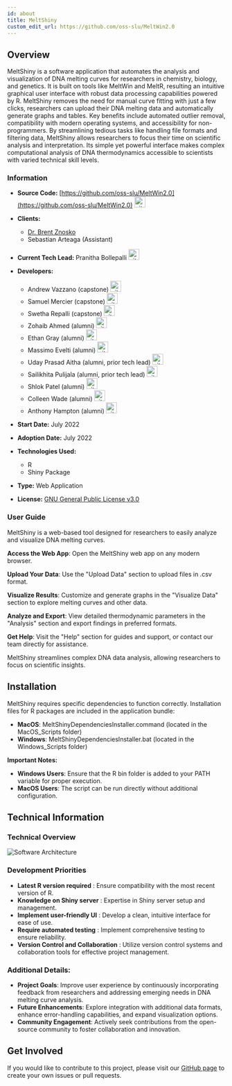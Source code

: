 ```yaml
---
id: about
title: MeltShiny
custom_edit_url: https://github.com/oss-slu/MeltWin2.0
---
```


## Overview

MeltShiny is a software application that automates the analysis and visualization of DNA melting curves for researchers in chemistry, biology, and genetics. It is built on tools like MeltWin and MeltR, resulting an intuitive graphical user interface with robust data processing capabilities powered by R. MeltShiny removes the need for manual curve fitting  with just a few clicks, researchers can upload their DNA melting data and automatically generate graphs and tables. Key benefits include automated outlier removal, compatibility with modern operating systems, and accessibility for non-programmers. By streamlining tedious tasks like handling file formats and filtering data, MeltShiny allows researchers to focus their time on scientific analysis and interpretation. Its simple yet powerful interface makes complex computational analysis of DNA thermodynamics accessible to scientists with varied technical skill levels.

### Information

- **Source Code:** [https://github.com/oss-slu/MeltWin2.0](https://github.com/oss-slu/MeltWin2.0) [<img src="/img/git-alt.svg" alt="git" width="25" height="25" />](https://github.com/oss-slu/MeltWin2.0)
- **Clients:**
  - [Dr. Brent Znosko](https://www.slu.edu/science-and-engineering/academics/chemistry/faculty/brent-znosko.php)
  - Sebastian Arteaga (Assistant)
- **Current Tech Lead:** Pranitha Bollepalli [<img src="/img/github.svg" alt="github" width="25" height="25" />](https://github.com/BollepalliPranitha)
- **Developers:**
  - Andrew Vazzano (capstone) [<img src="/img/github.svg" alt="github" width="25" height="25" />](https://github.com/avazzano7)
  - Samuel Mercier (capstone) [<img src="/img/github.svg" alt="github" width="25" height="25" />](https://github.com/Canada101)
  - Swetha Repalli (capstone) [<img src="/img/github.svg" alt="github" width="25" height="25" />](https://github.com/srepalli3)
  - Zohaib Ahmed (alumni) [<img src="/img/github.svg" alt="github" width="25" height="25" />](https://github.com/zohaib-a-ahmed)
  - Ethan Gray (alumni) [<img src="/img/github.svg" alt="github" width="25" height="25" />](https://github.com/ethan-gray-01)
  - Massimo Evelti (alumni) [<img src="/img/github.svg" alt="github" width="25" height="25" />](https://github.com/Massi-Papi)
  - Uday Prasad Aitha (alumni, prior tech lead) [<img src="/img/github.svg" alt="github" width="25" height="25" />](https://github.com/aithaprasad) 
  - Sailikhita Pulijala (alumni, prior tech lead) [<img src="/img/github.svg" alt="github" width="25" height="25" />](https://github.com/LikhitaPulijala) 
  - Shlok Patel (alumni) [<img src="/img/github.svg" alt="github" width="25" height="25" />](https://github.com/shlokpat6) 
  - Colleen Wade (alumni) [<img src="/img/github.svg" alt="github" width="25" height="25" />](https://github.com/cwade6) 
  - Anthony Hampton (alumni) [<img src="/img/github.svg" alt="github" width="25" height="25" />](https://github.com/adhampton110) 

- **Start Date:** July 2022
- **Adoption Date:** July 2022
- **Technologies Used:**
  - R
  - Shiny Package
- **Type:** Web Application
- **License:** [GNU General Public License v3.0](https://opensource.org/license/gpl-3-0/)

### User Guide

MeltShiny is a web-based tool designed for researchers to easily analyze and visualize DNA melting curves.

**Access the Web App**: Open the MeltShiny web app on any modern browser.

**Upload Your Data**: Use the "Upload Data" section to upload files in .csv format.

**Visualize Results**: Customize and generate graphs in the "Visualize Data" section to explore melting curves and other data.

**Analyze and Export**: View detailed thermodynamic parameters in the "Analysis" section and export findings in preferred formats.

**Get Help**: Visit the "Help" section for guides and support, or contact our team directly for assistance.

MeltShiny streamlines complex DNA data analysis, allowing researchers to focus on scientific insights.

## Installation

MeltShiny requires specific dependencies to function correctly. Installation files for R packages are included in the application bundle:
  - **MacOS**: MeltShinyDependenciesInstaller.command (located in the MacOS_Scripts folder)
  - **Windows**: MeltShinyDependenciesInstaller.bat (located in the Windows_Scripts folder)

**Important Notes:**

  - **Windows Users**: Ensure that the R bin folder is added to your PATH variable for proper execution.
  - **MacOS Users**: The script can be run directly without additional configuration.

## Technical Information

### Technical Overview

![Software Architecture](architecture.png)

### Development Priorities

- **Latest R version required** : Ensure compatibility with the most recent version of R.
- **Knowledge on Shiny server** : Expertise in Shiny server setup and management.
- **Implement user-friendly UI** : Develop a clean, intuitive interface for ease of use.
- **Require automated testing** :  Implement comprehensive testing to ensure reliability.
- **Version Control and Collaboration** : Utilize version control systems and collaboration tools for effective project management.

### Additional Details:
- **Project Goals**: Improve user experience by continuously incorporating feedback from researchers and addressing emerging needs in DNA melting curve analysis.
- **Future Enhancements**: Explore integration with additional data formats, enhance error-handling capabilities, and expand visualization options.
- **Community Engagement**: Actively seek contributions from the open-source community to foster collaboration and innovation.

## Get Involved

If you would like to contribute to this project, please visit our [GitHub page](https://github.com/oss-slu/MeltWin2.0) to create your own issues or pull requests.
